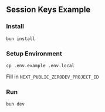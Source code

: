 ## Session Keys Example

### Install
```
bun install
```

### Setup Environment
```
cp .env.example .env.local
```

Fill in `NEXT_PUBLIC_ZERODEV_PROJECT_ID`

### Run
```
bun dev
```